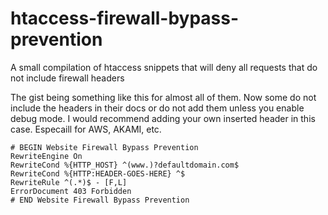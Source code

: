# htaccess-firewall-bypass-prevention
A small compilation of htaccess snippets that will deny all requests that do not include firewall headers 

The gist being something like this for almost all of them. Now some do not include the headers in their docs or do not add them unless you enable debug mode. I would recommend adding your own inserted header in this case. Especaill for AWS, AKAMI, etc. 
```
# BEGIN Website Firewall Bypass Prevention
RewriteEngine On
RewriteCond %{HTTP_HOST} ^(www.)?defaultdomain.com$
RewriteCond %{HTTP:HEADER-GOES-HERE} ^$
RewriteRule ^(.*)$ - [F,L]
ErrorDocument 403 Forbidden
# END Website Firewall Bypass Prevention
```
